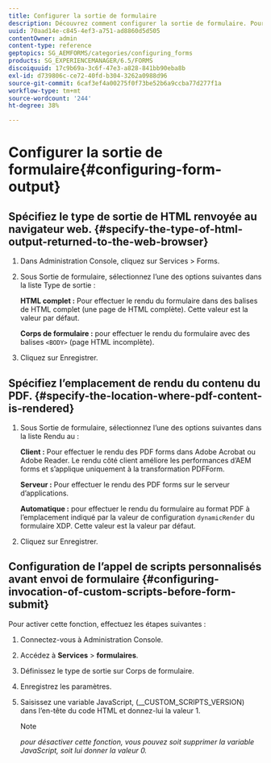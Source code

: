 ```yaml
---
title: Configurer la sortie de formulaire
description: Découvrez comment configurer la sortie de formulaire. Pour configurer la sortie du formulaire et activer la fonction, utilisez les scripts personnalisés avant l’envoi du formulaire.
uuid: 70aad14e-c845-4ef3-a751-ad8860d5d505
contentOwner: admin
content-type: reference
geptopics: SG_AEMFORMS/categories/configuring_forms
products: SG_EXPERIENCEMANAGER/6.5/FORMS
discoiquuid: 17c9b69a-3c6f-47e3-a828-841bb90eba8b
exl-id: d739806c-ce72-40fd-b304-3262a0988d96
source-git-commit: 6caf3ef4a00275f0f73be52b6a9ccba77d277f1a
workflow-type: tm+mt
source-wordcount: '244'
ht-degree: 38%

---
```


# Configurer la sortie de formulaire{#configuring-form-output}

## Spécifiez le type de sortie de HTML renvoyée au navigateur web. {#specify-the-type-of-html-output-returned-to-the-web-browser}

1. Dans Administration Console, cliquez sur Services > Forms.
1. Sous Sortie de formulaire, sélectionnez l’une des options suivantes dans la liste Type de sortie :

   **HTML complet :** Pour effectuer le rendu du formulaire dans des balises de HTML complet (une page de HTML complète). Cette valeur est la valeur par défaut.

   **Corps de formulaire :** pour effectuer le rendu du formulaire avec des balises `<BODY>` (page HTML incomplète).

1. Cliquez sur Enregistrer.

## Spécifiez l’emplacement de rendu du contenu du PDF. {#specify-the-location-where-pdf-content-is-rendered}

1. Sous Sortie de formulaire, sélectionnez l’une des options suivantes dans la liste Rendu au :

   **Client :** Pour effectuer le rendu des PDF forms dans Adobe Acrobat ou Adobe Reader. Le rendu côté client améliore les performances d’AEM forms et s’applique uniquement à la transformation PDFForm.

   **Serveur :** Pour effectuer le rendu des PDF forms sur le serveur d’applications.

   **Automatique :** pour effectuer le rendu du formulaire au format PDF à l’emplacement indiqué par la valeur de configuration `dynamicRender` du formulaire XDP. Cette valeur est la valeur par défaut.

1. Cliquez sur Enregistrer.

## Configuration de l’appel de scripts personnalisés avant envoi de formulaire {#configuring-invocation-of-custom-scripts-before-form-submit}

Pour activer cette fonction, effectuez les étapes suivantes :

1. Connectez-vous à Administration Console.
1. Accédez à **Services** > **formulaires**.
1. Définissez le type de sortie sur Corps de formulaire.
1. Enregistrez les paramètres.
1. Saisissez une variable JavaScript, (__CUSTOM_SCRIPTS_VERSION) dans l’en-tête du code HTML et donnez-lui la valeur 1.

   >[!NOTE]
   >
   >*pour désactiver cette fonction, vous pouvez soit supprimer la variable JavaScript, soit lui donner la valeur 0.*
